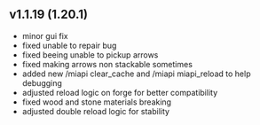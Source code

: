 ## v1.1.19 (1.20.1)
- minor gui fix
- fixed unable to repair bug
- fixed beeing unable to pickup arrows
- fixed making arrows non stackable sometimes
- added new /miapi clear_cache and /miapi miapi_reload to help debugging
- adjusted reload logic on forge for better compatibility
- fixed wood and stone materials breaking
- adjusted double reload logic for stability